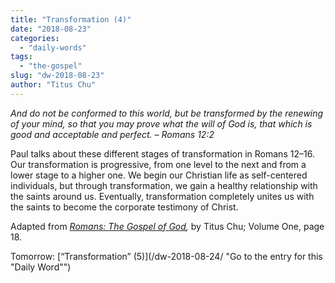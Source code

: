 ```yaml
---
title: "Transformation (4)"
date: "2018-08-23"
categories: 
  - "daily-words"
tags: 
  - "the-gospel"
slug: "dw-2018-08-23"
author: "Titus Chu"
---
```


_And do not be conformed to this world, but be transformed by the renewing of your mind, so that you may prove what the will of God is, that which is good and acceptable and perfect._ _– Romans 12:2_

Paul talks about these different stages of transformation in Romans 12–16. Our transformation is progressive, from one level to the next and from a lower stage to a higher one. We begin our Christian life as self-centered individuals, but through transformation, we gain a healthy relationship with the saints around us. Eventually, transformation completely unites us with the saints to become the corporate testimony of Christ.

Adapted from _[Romans: The Gospel of God](/book-romans/ "Go to the listing for this book"),_ by Titus Chu; Volume One, page 18.

Tomorrow: [“Transformation” (5)](/dw-2018-08-24/ "Go to the entry for this "Daily Word"")
